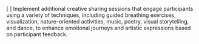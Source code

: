 [ ] Implement additional creative sharing sessions that engage participants using a variety of techniques, including guided breathing exercises, visualization, nature-oriented activities, music, poetry, visual storytelling, and dance, to enhance emotional journeys and artistic expressions based on participant feedback.